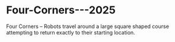 # Four-Corners---2025
Four Corners – Robots travel around a large square shaped course attempting to return exactly to their starting location.
